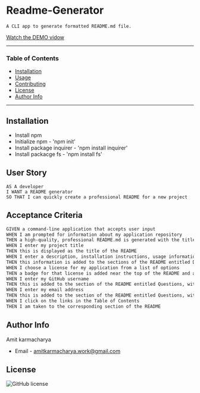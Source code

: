 # Readme-Generator

    A CLI app to generate formatted README.md file.
    

[Watch the DEMO vidow]()


---
### Table of Contents
- [Installation](#installation)
- [Usage](#usage)
- [Contributing](#contributing)
- [License](#License)
- [Author Info](#author-info)
---


## Installation

* Install npm
* Initialize npm - 'npm init'
* Install package inquirer - 'npm install inquirer'
* Install packacge fs - 'npm install fs'


## User Story

```
AS A developer
I WANT a README generator
SO THAT I can quickly create a professional README for a new project
```

## Acceptance Criteria

```md
GIVEN a command-line application that accepts user input
WHEN I am prompted for information about my application repository
THEN a high-quality, professional README.md is generated with the title of my project and sections entitled Description, Table of Contents, Installation, Usage, License, Contributing, Tests, and Questions
WHEN I enter my project title
THEN this is displayed as the title of the README
WHEN I enter a description, installation instructions, usage information, contribution guidelines, and test instructions
THEN this information is added to the sections of the README entitled Description, Installation, Usage, Contributing, and Tests
WHEN I choose a license for my application from a list of options
THEN a badge for that license is added near the top of the README and a notice is added to the section of the README entitled License that explains which license the application is covered under
WHEN I enter my GitHub username
THEN this is added to the section of the README entitled Questions, with a link to my GitHub profile
WHEN I enter my email address
THEN this is added to the section of the README entitled Questions, with instructions on how to reach me with additional questions
WHEN I click on the links in the Table of Contents
THEN I am taken to the corresponding section of the README
```


## Author Info

  Amit karmacharya

  * Email - amitkarmacharya.work@gmail.com


  

## License
![GitHub license](https://img.shields.io/badge/license-MIT-red.svg)
